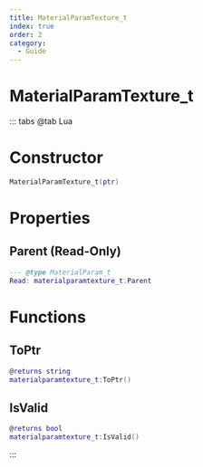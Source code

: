 ```yaml
---
title: MaterialParamTexture_t
index: true
order: 2
category:
  - Guide
---
```


# MaterialParamTexture_t

::: tabs
@tab Lua
# Constructor
```lua
MaterialParamTexture_t(ptr)
```
# Properties
## Parent (Read-Only)
```lua
--- @type MaterialParam_t
Read: materialparamtexture_t.Parent
```
# Functions
## ToPtr
```lua
@returns string
materialparamtexture_t:ToPtr()
```
## IsValid
```lua
@returns bool
materialparamtexture_t:IsValid()
```

:::